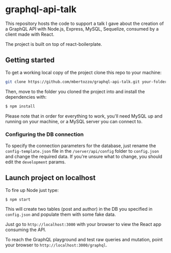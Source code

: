 # graphql-api-talk
This repository hosts the code to support a talk I gave about the creation of a GraphQL API with Node.js, Express, MySQL, Sequelize, consumed by a client made with React.

The project is built on top of react-boilerplate.

## Getting started
To get a working local copy of the project clone this repo to your machine:

```bash
git clone https://github.com/mbertozzo/graphql-api-talk.git your-folder
```

Then, move to the folder you cloned the project into and install the dependencies with:

```bash
$ npm install
```

Please note that in order for everything to work, you'll need MySQL up and running on your machine, or a MySQL server you can connect to.

### Configuring the DB connection
To specify the connection parameters for the database, just rename the `config-template.json` file in the `/server/api/config` folder to `config.json` and change the required data. If you're unsure what to change, you should edit the `development` params.

##  Launch project on localhost
To fire up Node just type:

```bash
$ npm start
```

This will create two tables (post and author) in the DB you specified in `config.json` and populate them with some fake data.  

Just go to `http://localhost:3000` with your browser to view the React app consuming the API.

To reach the GraphQL playground and test raw queries and mutation, point your browser to `http://localhost:3000/graphql`.